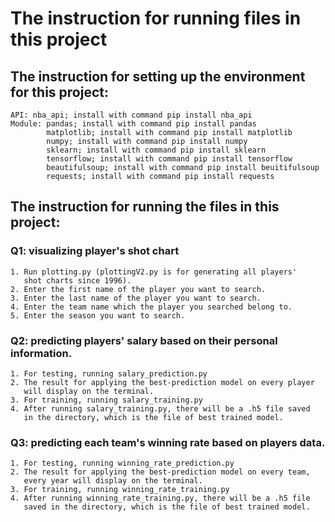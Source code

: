 # The instruction for running files in this project
## The instruction for setting up the environment for this project:
    API: nba_api; install with command pip install nba_api
    Module: pandas; install with command pip install pandas
            matplotlib; install with command pip install matplotlib
            numpy; install with command pip install numpy
            sklearn; install with command pip install sklearn
            tensorflow; install with command pip install tensorflow
            beautifulsoup; install with command pip install beuitifulsoup
            requests; install with command pip install requests

## The instruction for running the files in this project:
### Q1: visualizing player's shot chart
    1. Run plotting.py (plottingV2.py is for generating all players'
       shot charts since 1996).
    2. Enter the first name of the player you want to search.
    3. Enter the last name of the player you want to search.
    4. Enter the team name which the player you searched belong to.
    5. Enter the season you want to search.

### Q2: predicting players' salary based on their personal information.
    1. For testing, running salary_prediction.py
    2. The result for applying the best-prediction model on every player
       will display on the terminal.
    3. For training, running salary_training.py
    4. After running salary_training.py, there will be a .h5 file saved
       in the directory, which is the file of best trained model.

### Q3: predicting each team's winning rate based on players data.
    1. For testing, running winning_rate_prediction.py
    2. The result for applying the best-prediction model on every team,
       every year will display on the terminal.
    3. For training, running winning_rate_training.py
    4. After running winning_rate_training.py, there will be a .h5 file
       saved in the directory, which is the file of best trained model.